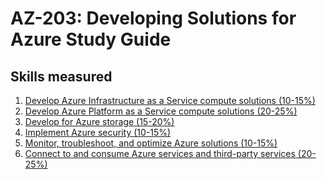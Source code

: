 # AZ-203: Developing Solutions for Azure Study Guide
## Skills measured
1. [Develop Azure Infrastructure as a Service compute solutions (10-15%)](1-Develop%20Azure%20Infrastructure%20as%20a%20Service%20compute%20solutions%20(10-15%25).md)
2. [Develop Azure Platform as a Service compute solutions (20-25%)](2-Develop%20Azure%20Platform%20as%20a%20Service%20compute%20solutions%20(20-25%25).md)
3. [Develop for Azure storage (15-20%)](3-Develop%20for%20Azure%20storage%20(15-20%25).md)
4. [Implement Azure security (10-15%)](4-Implement%20Azure%20security%20(10-15%25).md)
5. [Monitor, troubleshoot, and optimize Azure solutions (10-15%)](5-Monitor,%20troubleshoot,%20and%20optimize%20Azure%20solutions%20(10-15%25).md)
6. [Connect to and consume Azure services and third-party services (20-25%)](6-Connect%20to%20and%20consume%20Azure%20and%20third-party%20services%20(20-25%25).md)